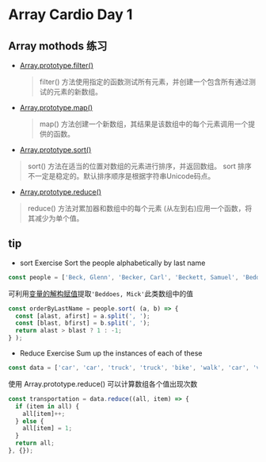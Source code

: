 # Array Cardio Day 1

## Array mothods 练习


- [Array.prototype.filter()](https://developer.mozilla.org/zh-CN/docs/Web/JavaScript/Reference/Global_Objects/Array/filter)

  > filter() 方法使用指定的函数测试所有元素，并创建一个包含所有通过测试的元素的新数组。


- [Array.prototype.map()](https://developer.mozilla.org/zh-CN/docs/Web/JavaScript/Reference/Global_Objects/Array/map)

  > map() 方法创建一个新数组，其结果是该数组中的每个元素调用一个提供的函数。

- [Array.prototype.sort()](https://developer.mozilla.org/zh-CN/docs/Web/JavaScript/Reference/Global_Objects/Array/sort)
> sort() 方法在适当的位置对数组的元素进行排序，并返回数组。 sort 排序不一定是稳定的。默认排序顺序是根据字符串Unicode码点。

- [Array.prototype.reduce()](https://developer.mozilla.org/zh-CN/docs/Web/JavaScript/Reference/Global_Objects/Array/Reduce)
> reduce() 方法对累加器和数组中的每个元素 (从左到右)应用一个函数，将其减少为单个值。

## tip

- sort Exercise Sort the people alphabetically by last name
```JavaScript
const people = ['Beck, Glenn', 'Becker, Carl', 'Beckett, Samuel', 'Beddoes, Mick', 'Beecher, Henry', 'Beethoven, Ludwig', 'Begin, Menachem'];
```
可利用[变量的解构赋值](http://es6.ruanyifeng.com/#docs/destructuring)提取`'Beddoes, Mick'`此类数组中的值
```JavaScript
const orderByLastName = people.sort( (a, b) => {
  const [alast, afirst] = a.split(', ');
  const [blast, bfirst] = b.split(', ');
  return alast > blast ? 1 : -1;
} );
```

- Reduce Exercise Sum up the instances of each of these
```JavaScript
const data = ['car', 'car', 'truck', 'truck', 'bike', 'walk', 'car', 'van', 'bike', 'walk', 'car', 'van', 'car', 'truck'];
```
使用 Array.prototype.reduce() 可以计算数组各个值出现次数
```JavaScript
const transportation = data.reduce((all, item) => {
  if (item in all) {
    all[item]++;
  } else {
    all[item] = 1;
  }
  return all;
}, {});
```
